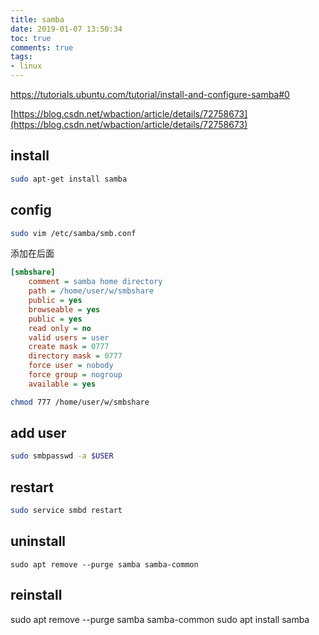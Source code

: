 ```yaml
---
title: samba
date: 2019-01-07 13:50:34
toc: true
comments: true
tags:
- linux
---
```



https://tutorials.ubuntu.com/tutorial/install-and-configure-samba#0

[https://blog.csdn.net/wbaction/article/details/72758673](https://blog.csdn.net/wbaction/article/details/72758673)

## install
```sh
sudo apt-get install samba
```
## config
```sh
sudo vim /etc/samba/smb.conf
```

添加在后面
```ini
[smbshare]
    comment = samba home directory 
    path = /home/user/w/smbshare
    public = yes
    browseable = yes
    public = yes
    read only = no
    valid users = user
    create mask = 0777
    directory mask = 0777 
    force user = nobody
    force group = nogroup
    available = yes
```    

```sh
chmod 777 /home/user/w/smbshare
```

## add user
```sh
sudo smbpasswd -a $USER
```

## restart
```sh
sudo service smbd restart
```

## uninstall
```
sudo apt remove --purge samba samba-common
```

## reinstall
sudo apt remove --purge samba samba-common
sudo apt install samba
